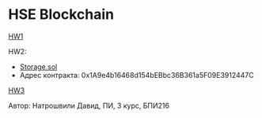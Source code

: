 # HSE Blockchain

[HW1](https://docs.google.com/document/d/1v9oM2eOT2ztTuBFBgVVKKz7cY93zFRa3NitLPf-rWWU/edit?usp=sharing)<br/>

HW2:
* [Storage.sol](Storage.sol)
* Адрес контракта: 0x1A9e4b16468d154bEBbc36B361a5F09E3912447C<br/>


[HW3](web3.js)

Автор: Натрошвили Давид, ПИ, 3 курс, БПИ216
